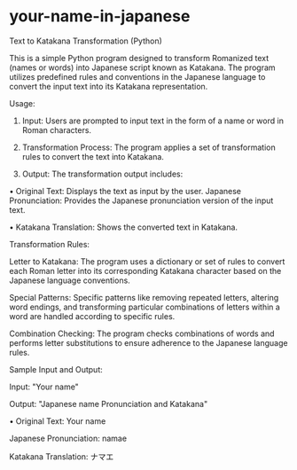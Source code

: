 # your-name-in-japanese

Text to Katakana Transformation (Python)

This is a simple Python program designed to transform Romanized text (names or words) into Japanese script known as Katakana. The program utilizes predefined rules and conventions in the Japanese language to convert the input text into its Katakana representation.

Usage:

1. Input: Users are prompted to input text in the form of a name or word in Roman characters.

2. Transformation Process: The program applies a set of transformation rules to convert the text into Katakana.

3. Output: The transformation output includes:

• Original Text: Displays the text as input by the user. Japanese Pronunciation: Provides the Japanese pronunciation version of the input text.

• Katakana Translation: Shows the converted text in Katakana.

Transformation Rules:

Letter to Katakana: The program uses a dictionary or set of rules to convert each Roman letter into its corresponding Katakana character based on the Japanese language conventions.

Special Patterns: Specific patterns like removing repeated letters, altering word endings, and transforming particular combinations of letters within a word are handled according to specific rules.

Combination Checking: The program checks combinations of words and performs letter substitutions to ensure adherence to the Japanese language rules.

Sample Input and Output:

Input: "Your name"
 
Output: "Japanese name Pronunciation and Katakana"

• Original Text: Your name

Japanese Pronunciation: namae

Katakana Translation: ナマエ
